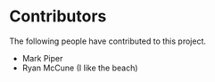 # Contributors

The following people have contributed to this project.

* Mark Piper
* Ryan McCune (I like the beach)
